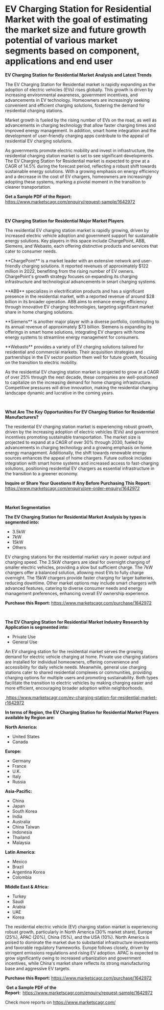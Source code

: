 <p><h1>EV Charging Station for Residential Market with the goal of estimating the market size and future growth potential of various market segments based on component, applications and end user</h1></p><p><strong>EV Charging Station for Residential Market Analysis and Latest Trends</strong></p>
<p><p>The EV Charging Station for Residential market is rapidly expanding as the adoption of electric vehicles (EVs) rises globally. This growth is driven by increasing environmental awareness, government incentives, and advancements in EV technology. Homeowners are increasingly seeking convenient and efficient charging solutions, fostering the demand for residential charging stations.</p><p>Market growth is fueled by the rising number of EVs on the road, as well as advancements in charging technology that allow faster charging times and improved energy management. In addition, smart home integration and the development of user-friendly charging apps contribute to the appeal of residential EV charging solutions. </p><p>As governments promote electric mobility and invest in infrastructure, the residential charging station market is set to see significant developments. The EV Charging Station for Residential market is expected to grow at a CAGR of 14.5% during the forecast period, reflecting a robust shift towards sustainable energy solutions. With a growing emphasis on energy efficiency and a decrease in the cost of EV chargers, homeowners are increasingly adopting these systems, marking a pivotal moment in the transition to cleaner transportation.</p></p>
<p><strong>Get a Sample PDF of the Report:&nbsp;</strong> <a href="https://www.marketscagr.com/enquiry/request-sample/1642972?utm_campaign=2008&utm_medium=2&utm_source=Github&utm_content=ia&utm_term=12012025&utm_id=ev-charging-station-for-residential">https://www.marketscagr.com/enquiry/request-sample/1642972</a></p>
<p>&nbsp;</p>
<p><strong>EV Charging Station for Residential Major Market Players</strong></p>
<p><p>The residential EV charging station market is rapidly growing, driven by increased electric vehicle adoption and government support for sustainable energy solutions. Key players in this space include ChargePoint, ABB, Siemens, and Webasto, each offering distinctive products and services that cater to consumer needs.</p><p>**ChargePoint** is a market leader with an extensive network and user-friendly charging solutions. It reported revenues of approximately $122 million in 2022, benefiting from the rising number of EV owners. ChargePoint's growth strategy focuses on expanding its charging infrastructure and technological advancements in smart charging systems.</p><p>**ABB** specializes in electrification products and has a significant presence in the residential market, with a reported revenue of around $28 billion in its broader operation. ABB aims to enhance energy efficiency through innovative EV charging technologies, targeting significant market share in home charging solutions.</p><p>**Siemens** is another major player with a diverse portfolio, contributing to its annual revenue of approximately $73 billion. Siemens is expanding its offerings in smart home solutions, integrating EV chargers with home energy systems to streamline energy management for consumers.</p><p>**Webasto** provides a variety of EV charging solutions tailored for residential and commercial markets. Their acquisition strategies and partnerships in the EV sector position them well for future growth, focusing on the transition to electric mobility.</p><p>As the residential EV charging station market is projected to grow at a CAGR of over 25% through the next decade, these companies are well-positioned to capitalize on the increasing demand for home charging infrastructure. Competitive pressures will drive innovation, making the residential charging landscape dynamic and lucrative in the coming years.</p></p>
<p>&nbsp;</p>
<p><strong>What Are The Key Opportunities For EV Charging Station for Residential Manufacturers?</strong></p>
<p><p>The residential EV charging station market is experiencing robust growth, driven by the increasing adoption of electric vehicles (EVs) and government incentives promoting sustainable transportation. The market size is projected to expand at a CAGR of over 30% through 2030, fueled by advancements in charging technology and a growing emphasis on home energy management. Additionally, the shift towards renewable energy sources enhances the appeal of home chargers. Future outlook includes integration with smart home systems and increased access to fast-charging solutions, positioning residential EV chargers as essential infrastructure in the transition to a greener economy.</p></p>
<p><strong>Inquire or Share Your Questions If Any Before Purchasing This Report:</strong> <a href="https://www.marketscagr.com/enquiry/pre-order-enquiry/1642972?utm_campaign=2008&utm_medium=2&utm_source=Github&utm_content=ia&utm_term=12012025&utm_id=ev-charging-station-for-residential">https://www.marketscagr.com/enquiry/pre-order-enquiry/1642972</a></p>
<p>&nbsp;</p>
<p><strong>Market Segmentation</strong></p>
<p><strong>The EV Charging Station for Residential Market Analysis by types is segmented into:</strong></p>
<p><ul><li>3.5kW</li><li>7kW</li><li>15kW</li><li>Others</li></ul></p>
<p><p>EV charging stations for the residential market vary in power output and charging speed. The 3.5kW chargers are ideal for overnight charging of smaller electric vehicles, providing a slow but sufficient charge. The 7kW chargers offer a balanced solution, allowing most EVs to fully charge overnight. The 15kW chargers provide faster charging for larger batteries, reducing downtime. Other market options may include smart chargers with advanced features, catering to diverse consumer needs and energy management preferences, enhancing overall EV ownership experience.</p></p>
<p><strong>Purchase this Report:&nbsp;</strong><a href="https://www.marketscagr.com/purchase/1642972?utm_campaign=2008&utm_medium=2&utm_source=Github&utm_content=ia&utm_term=12012025&utm_id=ev-charging-station-for-residential">https://www.marketscagr.com/purchase/1642972</a></p>
<p>&nbsp;</p>
<p><strong>The EV Charging Station for Residential Market Industry Research by Application is segmented into:</strong></p>
<p><ul><li>Private Use</li><li>General Use</li></ul></p>
<p><p>An EV charging station for the residential market serves the growing demand for electric vehicle charging at home. Private use charging stations are installed for individual homeowners, offering convenience and accessibility for daily vehicle needs. Meanwhile, general use charging stations cater to shared residential complexes or communities, providing charging options for multiple users and promoting sustainability. Both types facilitate the transition to electric vehicles by making charging easier and more efficient, encouraging broader adoption within neighborhoods.</p></p>
<p><a href="https://www.marketscagr.com/ev-charging-station-for-residential-market-r1642972?utm_campaign=2008&utm_medium=2&utm_source=Github&utm_content=ia&utm_term=12012025&utm_id=ev-charging-station-for-residential">&nbsp;https://www.marketscagr.com/ev-charging-station-for-residential-market-r1642972</a></p>
<p><strong>In terms of Region, the EV Charging Station for Residential Market Players available by Region are:</strong></p>
<p>
    <p> <strong> North America: </strong>
        <ul>
            <li>United States</li>
            <li>Canada</li>
        </ul>
        </p> 
    <p> <strong> Europe: </strong>
        <ul>
            <li>Germany</li>
            <li>France</li>
            <li>U.K.</li>
            <li>Italy</li>
            <li>Russia</li>
        </ul>
        </p> 
    <p> <strong> Asia-Pacific: </strong>
        <ul>
            <li>China</li>
            <li>Japan</li>
            <li>South Korea</li>
            <li>India</li>
            <li>Australia</li>
            <li>China Taiwan</li>
            <li>Indonesia</li>
            <li>Thailand</li>
            <li>Malaysia</li>
        </ul>
        </p> 
    <p> <strong> Latin America: </strong>
        <ul>
            <li>Mexico</li>
            <li>Brazil</li>
            <li>Argentina Korea</li>
            <li>Colombia</li>
        </ul>
        </p> 
    <p> <strong> Middle East & Africa: </strong>
        <ul>
            <li>Turkey</li>
            <li>Saudi</li>
            <li>Arabia</li>
            <li>UAE</li>
            <li>Korea</li>
        </ul>
    </p>
    </p>
<p><p>The residential electric vehicle (EV) charging station market is experiencing robust growth, particularly in North America (30% market share), Europe (25%), APAC (20%), China (15%), and the USA (10%). North America is poised to dominate the market due to substantial infrastructure investments and favorable regulatory frameworks. Europe follows closely, driven by stringent emissions regulations and rising EV adoption. APAC is expected to grow significantly owing to increased urbanization and government incentives, while China's market share reflects its strong manufacturing base and aggressive EV targets.</p></p>
<p><strong>Purchase this Report: </strong><a href="https://www.marketscagr.com/purchase/1642972?utm_campaign=2008&utm_medium=2&utm_source=Github&utm_content=ia&utm_term=12012025&utm_id=ev-charging-station-for-residential">https://www.marketscagr.com/purchase/1642972</a></p>
<p>&nbsp;<strong>Get a Sample PDF of the Report:&nbsp;&nbsp;</strong><a href="https://www.marketscagr.com/enquiry/request-sample/1642972?utm_campaign=2008&utm_medium=2&utm_source=Github&utm_content=ia&utm_term=12012025&utm_id=ev-charging-station-for-residential">https://www.marketscagr.com/enquiry/request-sample/1642972</a></p>
<p><strong></strong></p>
<p>Check more reports on <a href="https://www.marketscagr.com/?utm_campaign=2008&utm_medium=2&utm_source=Github&utm_content=ia&utm_term=12012025&utm_id=ev-charging-station-for-residential">https://www.marketscagr.com/</a></p>